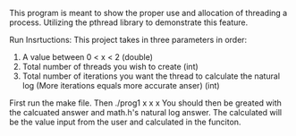 This program is meant to show the proper use and allocation of threading a process. Utilizing the pthread library to demonstrate this feature.

Run Insrtuctions:
This project takes in three parameters in order:
1. A value between 0 < x < 2 (double)
2. Total number of threads you wish to create (int)
3. Total number of iterations you want the thread to calculate the natural log (More iterations equals more accurate anser) (int)

First run the make file. Then ./prog1 x x x
You should then be greated with the calcuated answer and math.h's natural log answer.
The calculated will be the value input from the user and calculated in the funciton.


